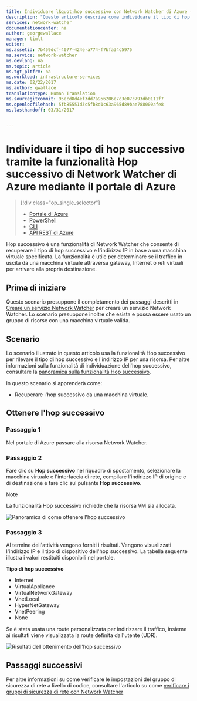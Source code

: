 ```yaml
---
title: Individuare l&quot;hop successivo con Network Watcher di Azure - Portale di Azure | Documentazione Microsoft
description: "Questo articolo descrive come individuare il tipo di hop successivo e l&quot;indirizzo IP mediante la funzionalità Hop successivo del portale di Azure"
services: network-watcher
documentationcenter: na
author: georgewallace
manager: timlt
editor: 
ms.assetid: 7b459dcf-4077-424e-a774-f7bfa34c5975
ms.service: network-watcher
ms.devlang: na
ms.topic: article
ms.tgt_pltfrm: na
ms.workload: infrastructure-services
ms.date: 02/22/2017
ms.author: gwallace
translationtype: Human Translation
ms.sourcegitcommit: 95ecd8d4ef3dd7a956206e7c3e07c793db0111f7
ms.openlocfilehash: 5fb85551d3c5fb8d1c63a965d89bae788000afe8
ms.lasthandoff: 03/31/2017


---
```


# <a name="find-out-what-the-next-hop-type-is-using-the-next-hop-capability-in-azure-network-watcher-using-the-portal"></a>Individuare il tipo di hop successivo tramite la funzionalità Hop successivo di Network Watcher di Azure mediante il portale di Azure

> [!div class="op_single_selector"]
> - [Portale di Azure](network-watcher-check-next-hop-portal.md)
> - [PowerShell](network-watcher-check-next-hop-powershell.md)
> - [CLI](network-watcher-check-next-hop-cli.md)
> - [API REST di Azure](network-watcher-check-next-hop-rest.md)

Hop successivo è una funzionalità di Network Watcher che consente di recuperare il tipo di hop successivo e l'indirizzo IP in base a una macchina virtuale specificata. La funzionalità è utile per determinare se il traffico in uscita da una macchina virtuale attraversa gateway, Internet o reti virtuali per arrivare alla propria destinazione.

## <a name="before-you-begin"></a>Prima di iniziare

Questo scenario presuppone il completamento dei passaggi descritti in [Creare un servizio Network Watcher](network-watcher-create.md) per creare un servizio Network Watcher. Lo scenario presuppone inoltre che esista e possa essere usato un gruppo di risorse con una macchina virtuale valida.

## <a name="scenario"></a>Scenario

Lo scenario illustrato in questo articolo usa la funzionalità Hop successivo per rilevare il tipo di hop successivo e l'indirizzo IP per una risorsa. Per altre informazioni sulla funzionalità di individuazione dell'hop successivo, consultare la [panoramica sulla funzionalità Hop successivo](network-watcher-next-hop-overview.md).

In questo scenario si apprenderà come:

* Recuperare l'hop successivo da una macchina virtuale.

## <a name="get-next-hop"></a>Ottenere l'hop successivo

### <a name="step-1"></a>Passaggio 1

Nel portale di Azure passare alla risorsa Network Watcher.

### <a name="step-2"></a>Passaggio 2

Fare clic su **Hop successivo** nel riquadro di spostamento, selezionare la macchina virtuale e l'interfaccia di rete, compilare l'indirizzo IP di origine e di destinazione e fare clic sul pulsante **Hop successivo**.

> [!NOTE]
> La funzionalità Hop successivo richiede che la risorsa VM sia allocata.

![Panoramica di come ottenere l'hop successivo][1]

### <a name="step-3"></a>Passaggio 3

Al termine dell'attività vengono forniti i risultati. Vengono visualizzati l'indirizzo IP e il tipo di dispositivo dell'hop successivo. La tabella seguente illustra i valori restituiti disponibili nel portale.

**Tipo di hop successivo**

* Internet
* VirtualAppliance
* VirtualNetworkGateway
* VnetLocal
* HyperNetGateway
* VnetPeering
* None

Se è stata usata una route personalizzata per indirizzare il traffico, insieme ai risultati viene visualizzata la route definita dall'utente (UDR).

![Risultati dell'ottenimento dell'hop successivo][2]

## <a name="next-steps"></a>Passaggi successivi

Per altre informazioni su come verificare le impostazioni del gruppo di sicurezza di rete a livello di codice, consultare l'articolo su come [verificare i gruppi di sicurezza di rete con Network Watcher](network-watcher-nsg-auditing-powershell.md)

[1]: ./media/network-watcher-check-next-hop-portal/figure1.png
[2]: ./media/network-watcher-check-next-hop-portal/figure2.png















